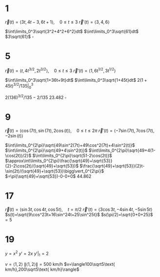 # 1

$\vec r(t)=\langle3t,4t-3,6t+1\rangle,\quad0\le t\le3$
$\vec r'(t)=\langle3,4,6\rangle$

$\int\limits_0^3\sqrt{3^2+4^2+6^2}dt$
$\int\limits_0^3\sqrt{61}dt$
$3\sqrt{61}$
$\square$

# 5

$\vec r(t)=\langle t,4t^{3/2},2t^{3/2}\rangle,\quad0\le t\le 3$
$\vec r'(t)=\langle1,6t^{1/2},3t^{1/2}\rangle$

$\int\limits_0^3\sqrt{1+36t+9t}dt$
$\int\limits_0^3\sqrt{1+45t}dt$
$2(1+45t)^{3/2}/135\bigg\vert_0^3$

$2(136)^{3/2}/135-2/135$
$23.482$
$\square$

# 9

$\vec r(t)=\langle\cos(7t),\sin(7t),2\cos(t)\rangle,\quad0\le t\le2\pi$
$\vec r'(t)=\langle-7\sin(7t),7\cos(7t),-2\sin(t)\rangle$

$\int\limits_0^{2\pi}\sqrt{49\sin^2(7t)+49\cos^2(7t)+4\sin^2(t)}$
$\int\limits_0^{2\pi}\sqrt{49+4\sin^2(t)}$
$\int\limits_0^{2\pi}\sqrt{49+4(1-\cos(2t))/2}$
$\int\limits_0^{2\pi}\sqrt{51-2\cos(2t)}$
$\approx\int\limits_0^{2\pi}\frac{\sqrt{49}+\sqrt{53}}{2}-2\cos(2t)/(\sqrt{49}+\sqrt{53})$
$\frac{\sqrt{49}+\sqrt{53}}{2}t-\sin(2t)/(\sqrt{49}+\sqrt{53})\bigg\vert_0^{2\pi}$
$=\pi(\sqrt{49}+\sqrt{53})-0-0+0$
$44.862$

# 17

$\vec r(t)=\langle\sin3t,\cos4t,\cos5t\rangle,\quad t=\pi/2$
$\vec r'(t)=\langle3\cos3t,-4\sin4t,-5\sin5t\rangle$
$s(t)=\sqrt{9\cos^23t+16\sin^24t+25\sin^25t}$
$s(\pi/2)=\sqrt{0+0+25}$
$=5$

# 19

$y=x^2$
$y'=2x$
$y'\vert_1=2$

$v=\langle1,2\rangle$
$\|\langle1,2\rangle\|=500\text{ km/h}$
$v=\langle100\sqrt5\text{ km/h},200\sqrt5\text{ km/h}\rangle$
